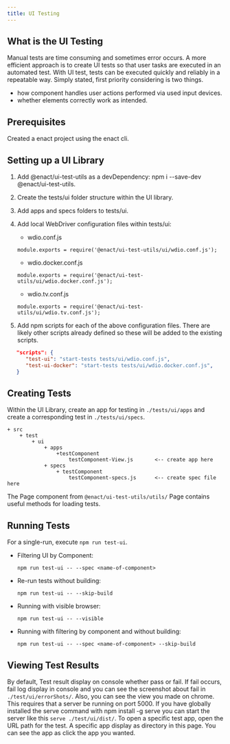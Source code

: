 ```yaml
---
title: UI Testing
---
```


## What is the UI Testing
Manual tests are time consuming and sometimes error occurs. A more efficient approach is to create UI tests so that user tasks are executed in an automated test. With UI test, tests can be executed quickly and reliably in a repeatable way. Simply stated, first priority considering is two things.
* how component handles user actions performed via used input devices.
* whether elements correctly work as intended.

## Prerequisites
Created a enact project using the enact cli.

## Setting up a UI Library
1. Add @enact/ui-test-utils as a devDependency: npm i --save-dev @enact/ui-test-utils.

2. Create the tests/ui folder structure within the UI library.

3. Add apps and specs folders to tests/ui.

4. Add local WebDriver configuration files within tests/ui:

	- wdio.conf.js 
	```JS
	module.exports = require('@enact/ui-test-utils/ui/wdio.conf.js');
	```

	- wdio.docker.conf.js
	```JS
	module.exports = require('@enact/ui-test-utils/ui/wdio.docker.conf.js');
	```

	- wdio.tv.conf.js
	```JS
	module.exports = require('@enact/ui-test-utils/ui/wdio.tv.conf.js');
	```

5. Add npm scripts for each of the above configuration files. There are likely other scripts already defined so these will be added to the existing scripts.
```JSON
   "scripts": {
	  "test-ui": "start-tests tests/ui/wdio.conf.js",
	  "test-ui-docker": "start-tests tests/ui/wdio.docker.conf.js",
   }
```

## Creating Tests
Within the UI Library, create an app for testing in `./tests/ui/apps` and create a corresponding test in `./tests/ui/specs`.

	+ src
		+ test
			+ ui
				+ apps
					+testComponent
						testComponent-View.js		<-- create app here
				+ specs
					+ testComponent
						testComponent-specs.js		<-- create spec file here

The Page component from `@enact/ui-test-utils/utils/` Page contains useful methods for loading tests.

## Running Tests
For a single-run, execute `npm run test-ui`. 

* Filtering UI by Component:

	`npm run test-ui -- --spec <name-of-component>`

* Re-run tests without building:

	`npm run test-ui -- --skip-build`

* Running with visible browser:

	`npm run test-ui -- --visible`

* Running with filtering by component and without building:

	`npm run test-ui -- --spec <name-of-component> --skip-build`

## Viewing Test Results
By default, Test result display on console whether pass or fail.
If fail occurs, fail log display in console and you can see the screenshot about fail in `./test/ui/errorShots/`.
Also, you can see the view you made on chrome. This requires that a server be running on port 5000. If you have globally installed the serve command with npm install -g serve you can start the server like this `serve ./test/ui/dist/`.
To open a specific test app, open the URL path for the test. A specific app display as directory in this page. You can see the app as click the app you wanted.